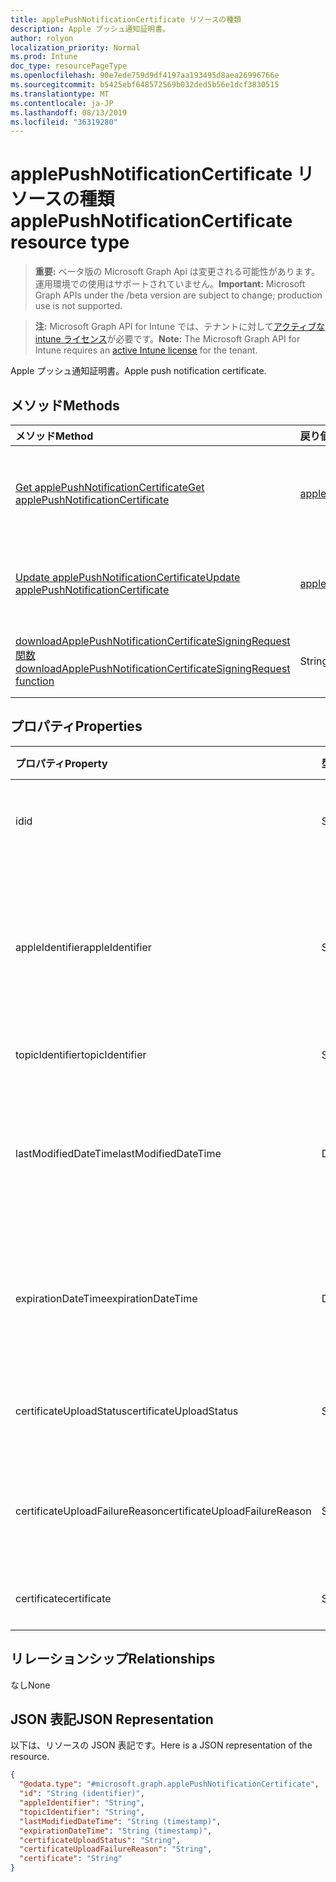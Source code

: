 ```yaml
---
title: applePushNotificationCertificate リソースの種類
description: Apple プッシュ通知証明書。
author: rolyon
localization_priority: Normal
ms.prod: Intune
doc_type: resourcePageType
ms.openlocfilehash: 90e7ede759d9df4197aa193495d8aea26996766e
ms.sourcegitcommit: b5425ebf648572569b032ded5b56e1dcf3830515
ms.translationtype: MT
ms.contentlocale: ja-JP
ms.lasthandoff: 08/13/2019
ms.locfileid: "36319280"
---
```

# <a name="applepushnotificationcertificate-resource-type"></a><span data-ttu-id="d3c60-103">applePushNotificationCertificate リソースの種類</span><span class="sxs-lookup"><span data-stu-id="d3c60-103">applePushNotificationCertificate resource type</span></span>

> <span data-ttu-id="d3c60-104">**重要:** ベータ版の Microsoft Graph Api は変更される可能性があります。運用環境での使用はサポートされていません。</span><span class="sxs-lookup"><span data-stu-id="d3c60-104">**Important:** Microsoft Graph APIs under the /beta version are subject to change; production use is not supported.</span></span>

> <span data-ttu-id="d3c60-105">**注:** Microsoft Graph API for Intune では、テナントに対して[アクティブな intune ライセンス](https://go.microsoft.com/fwlink/?linkid=839381)が必要です。</span><span class="sxs-lookup"><span data-stu-id="d3c60-105">**Note:** The Microsoft Graph API for Intune requires an [active Intune license](https://go.microsoft.com/fwlink/?linkid=839381) for the tenant.</span></span>

<span data-ttu-id="d3c60-106">Apple プッシュ通知証明書。</span><span class="sxs-lookup"><span data-stu-id="d3c60-106">Apple push notification certificate.</span></span>

## <a name="methods"></a><span data-ttu-id="d3c60-107">メソッド</span><span class="sxs-lookup"><span data-stu-id="d3c60-107">Methods</span></span>
|<span data-ttu-id="d3c60-108">メソッド</span><span class="sxs-lookup"><span data-stu-id="d3c60-108">Method</span></span>|<span data-ttu-id="d3c60-109">戻り値の型</span><span class="sxs-lookup"><span data-stu-id="d3c60-109">Return Type</span></span>|<span data-ttu-id="d3c60-110">説明</span><span class="sxs-lookup"><span data-stu-id="d3c60-110">Description</span></span>|
|:---|:---|:---|
|[<span data-ttu-id="d3c60-111">Get applePushNotificationCertificate</span><span class="sxs-lookup"><span data-stu-id="d3c60-111">Get applePushNotificationCertificate</span></span>](../api/intune-devices-applepushnotificationcertificate-get.md)|[<span data-ttu-id="d3c60-112">applePushNotificationCertificate</span><span class="sxs-lookup"><span data-stu-id="d3c60-112">applePushNotificationCertificate</span></span>](../resources/intune-devices-applepushnotificationcertificate.md)|<span data-ttu-id="d3c60-113">[applePushNotificationCertificate](../resources/intune-devices-applepushnotificationcertificate.md) オブジェクトのプロパティとリレーションシップを読み取ります。</span><span class="sxs-lookup"><span data-stu-id="d3c60-113">Read properties and relationships of the [applePushNotificationCertificate](../resources/intune-devices-applepushnotificationcertificate.md) object.</span></span>|
|[<span data-ttu-id="d3c60-114">Update applePushNotificationCertificate</span><span class="sxs-lookup"><span data-stu-id="d3c60-114">Update applePushNotificationCertificate</span></span>](../api/intune-devices-applepushnotificationcertificate-update.md)|[<span data-ttu-id="d3c60-115">applePushNotificationCertificate</span><span class="sxs-lookup"><span data-stu-id="d3c60-115">applePushNotificationCertificate</span></span>](../resources/intune-devices-applepushnotificationcertificate.md)|<span data-ttu-id="d3c60-116">[applePushNotificationCertificate](../resources/intune-devices-applepushnotificationcertificate.md) オブジェクトのプロパティを更新します。</span><span class="sxs-lookup"><span data-stu-id="d3c60-116">Update the properties of a [applePushNotificationCertificate](../resources/intune-devices-applepushnotificationcertificate.md) object.</span></span>|
|[<span data-ttu-id="d3c60-117">downloadApplePushNotificationCertificateSigningRequest 関数</span><span class="sxs-lookup"><span data-stu-id="d3c60-117">downloadApplePushNotificationCertificateSigningRequest function</span></span>](../api/intune-devices-applepushnotificationcertificate-downloadapplepushnotificationcertificatesigningrequest.md)|<span data-ttu-id="d3c60-118">String</span><span class="sxs-lookup"><span data-stu-id="d3c60-118">String</span></span>|<span data-ttu-id="d3c60-119">Apple プッシュ通知の証明書署名要求をダウンロードします</span><span class="sxs-lookup"><span data-stu-id="d3c60-119">Download Apple push notification certificate signing request</span></span>|

## <a name="properties"></a><span data-ttu-id="d3c60-120">プロパティ</span><span class="sxs-lookup"><span data-stu-id="d3c60-120">Properties</span></span>
|<span data-ttu-id="d3c60-121">プロパティ</span><span class="sxs-lookup"><span data-stu-id="d3c60-121">Property</span></span>|<span data-ttu-id="d3c60-122">型</span><span class="sxs-lookup"><span data-stu-id="d3c60-122">Type</span></span>|<span data-ttu-id="d3c60-123">説明</span><span class="sxs-lookup"><span data-stu-id="d3c60-123">Description</span></span>|
|:---|:---|:---|
|<span data-ttu-id="d3c60-124">id</span><span class="sxs-lookup"><span data-stu-id="d3c60-124">id</span></span>|<span data-ttu-id="d3c60-125">String</span><span class="sxs-lookup"><span data-stu-id="d3c60-125">String</span></span>|<span data-ttu-id="d3c60-126">証明書の一意識別子</span><span class="sxs-lookup"><span data-stu-id="d3c60-126">Unique Identifier for the certificate</span></span>|
|<span data-ttu-id="d3c60-127">appleIdentifier</span><span class="sxs-lookup"><span data-stu-id="d3c60-127">appleIdentifier</span></span>|<span data-ttu-id="d3c60-128">String</span><span class="sxs-lookup"><span data-stu-id="d3c60-128">String</span></span>|<span data-ttu-id="d3c60-129">MDM プッシュ証明書の作成に使用するアカウントの Apple ID。</span><span class="sxs-lookup"><span data-stu-id="d3c60-129">Apple Id of the account used to create the MDM push certificate.</span></span>|
|<span data-ttu-id="d3c60-130">topicIdentifier</span><span class="sxs-lookup"><span data-stu-id="d3c60-130">topicIdentifier</span></span>|<span data-ttu-id="d3c60-131">String</span><span class="sxs-lookup"><span data-stu-id="d3c60-131">String</span></span>|<span data-ttu-id="d3c60-132">トピック ID。</span><span class="sxs-lookup"><span data-stu-id="d3c60-132">Topic Id.</span></span>|
|<span data-ttu-id="d3c60-133">lastModifiedDateTime</span><span class="sxs-lookup"><span data-stu-id="d3c60-133">lastModifiedDateTime</span></span>|<span data-ttu-id="d3c60-134">DateTimeOffset</span><span class="sxs-lookup"><span data-stu-id="d3c60-134">DateTimeOffset</span></span>|<span data-ttu-id="d3c60-135">Apple プッシュ通知証明書の最終変更日時。</span><span class="sxs-lookup"><span data-stu-id="d3c60-135">Last modified date and time for Apple push notification certificate.</span></span>|
|<span data-ttu-id="d3c60-136">expirationDateTime</span><span class="sxs-lookup"><span data-stu-id="d3c60-136">expirationDateTime</span></span>|<span data-ttu-id="d3c60-137">DateTimeOffset</span><span class="sxs-lookup"><span data-stu-id="d3c60-137">DateTimeOffset</span></span>|<span data-ttu-id="d3c60-138">Apple プッシュ通知証明書の有効期限。</span><span class="sxs-lookup"><span data-stu-id="d3c60-138">The expiration date and time for Apple push notification certificate.</span></span>|
|<span data-ttu-id="d3c60-139">certificateUploadStatus</span><span class="sxs-lookup"><span data-stu-id="d3c60-139">certificateUploadStatus</span></span>|<span data-ttu-id="d3c60-140">String</span><span class="sxs-lookup"><span data-stu-id="d3c60-140">String</span></span>|<span data-ttu-id="d3c60-141">証明書のアップロード状態。</span><span class="sxs-lookup"><span data-stu-id="d3c60-141">The certificate upload status.</span></span>|
|<span data-ttu-id="d3c60-142">certificateUploadFailureReason</span><span class="sxs-lookup"><span data-stu-id="d3c60-142">certificateUploadFailureReason</span></span>|<span data-ttu-id="d3c60-143">String</span><span class="sxs-lookup"><span data-stu-id="d3c60-143">String</span></span>|<span data-ttu-id="d3c60-144">証明書のアップロードが失敗した理由。</span><span class="sxs-lookup"><span data-stu-id="d3c60-144">The reason the certificate upload failed.</span></span>|
|<span data-ttu-id="d3c60-145">certificate</span><span class="sxs-lookup"><span data-stu-id="d3c60-145">certificate</span></span>|<span data-ttu-id="d3c60-146">String</span><span class="sxs-lookup"><span data-stu-id="d3c60-146">String</span></span>|<span data-ttu-id="d3c60-147">まだ文書化されていません</span><span class="sxs-lookup"><span data-stu-id="d3c60-147">Not yet documented</span></span>|

## <a name="relationships"></a><span data-ttu-id="d3c60-148">リレーションシップ</span><span class="sxs-lookup"><span data-stu-id="d3c60-148">Relationships</span></span>
<span data-ttu-id="d3c60-149">なし</span><span class="sxs-lookup"><span data-stu-id="d3c60-149">None</span></span>

## <a name="json-representation"></a><span data-ttu-id="d3c60-150">JSON 表記</span><span class="sxs-lookup"><span data-stu-id="d3c60-150">JSON Representation</span></span>
<span data-ttu-id="d3c60-151">以下は、リソースの JSON 表記です。</span><span class="sxs-lookup"><span data-stu-id="d3c60-151">Here is a JSON representation of the resource.</span></span>
<!-- {
  "blockType": "resource",
  "keyProperty": "id",
  "@odata.type": "microsoft.graph.applePushNotificationCertificate"
}
-->
``` json
{
  "@odata.type": "#microsoft.graph.applePushNotificationCertificate",
  "id": "String (identifier)",
  "appleIdentifier": "String",
  "topicIdentifier": "String",
  "lastModifiedDateTime": "String (timestamp)",
  "expirationDateTime": "String (timestamp)",
  "certificateUploadStatus": "String",
  "certificateUploadFailureReason": "String",
  "certificate": "String"
}
```



